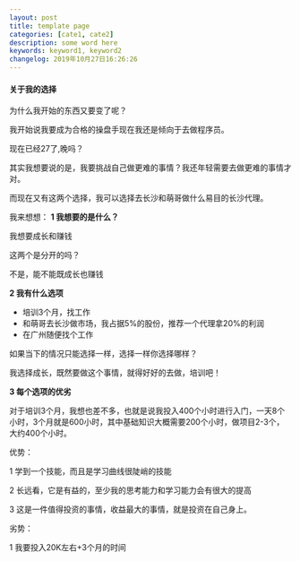 ```yaml
---
layout: post
title: template page
categories: [cate1, cate2]
description: some word here
keywords: keyword1, keyword2
changelog: 2019年10月27日16:26:26
---
```


#### 关于我的选择

为什么我开始的东西又要变了呢？

我开始说我要成为合格的操盘手现在我还是倾向于去做程序员。

现在已经27了,晚吗？

其实我想要说的是，我要挑战自己做更难的事情？我还年轻需要去做更难的事情才对。

而现在又有这两个选择，我可以选择去长沙和萌哥做什么易目的长沙代理。

我来想想：
**1 我想要的是什么？**

我想要成长和赚钱

这两个是分开的吗？

不是，能不能既成长也赚钱

**2 我有什么选项**

- 培训3个月，找工作
- 和萌哥去长沙做市场，我占据5%的股份，推荐一个代理拿20%的利润
- 在广州随便找个工作

如果当下的情况只能选择一样，选择一样你选择哪样？

我选择成长，既然要做这个事情，就得好好的去做，培训吧！

**3 每个选项的优劣**

对于培训3个月，我想也差不多，也就是说我投入400个小时进行入门，一天8个小时，3个月就是600小时，其中基础知识大概需要200个小时，做项目2-3个，大约400个小时。

优势：

1 学到一个技能，而且是学习曲线很陡峭的技能

2 长远看，它是有益的，至少我的思考能力和学习能力会有很大的提高

3 这是一件值得投资的事情，收益最大的事情，就是投资在自己身上。

劣势：

1 我要投入20K左右+3个月的时间



